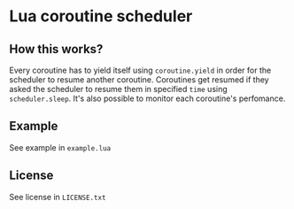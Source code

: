 # Lua coroutine scheduler
## How this works?
Every coroutine has to yield itself using `coroutine.yield` in order for the scheduler to resume another coroutine. Coroutines get resumed if they asked the scheduler to resume them in specified `time` using `scheduler.sleep`. It's also possible to monitor each coroutine's perfomance.

## Example
See example in `example.lua`

## License
See license in `LICENSE.txt`